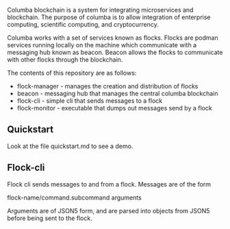 Columba blockchain is a system for integrating microservices and
blockchain.  The purpose of columba is to allow integration of
enterprise computing, scientific computing, and cryptocurrency.

Columba works with a set of services known as flocks.  Flocks are
podman services running locally on the machine which communicate with
a messaging hub known as beacon.  Beacon allows the flocks to
communicate with other flocks through the blockchain.

The contents of this repository are as follows:

* flock-manager - manages the creation and distribution of flocks
* beacon - messaging hub that manages the central columba blockchain
* flock-cli - simple cli that sends messages to a flock
* flock-monitor - executable that dumps out messages send by a flock

Quickstart
----------
Look at the file quickstart.md to see a demo.

Flock-cli
---------
Flock cli sends messages to and from a flock.  Messages are of the form

flock-name/command.subcommand arguments

Arguments are of JSON5 form, and are parsed into objects from JSON5
before being sent to the flock.

